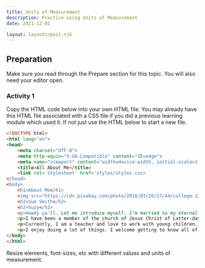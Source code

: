 ```yaml
---
title: Units of Measurement
description: Practice using Units of Measurement
date: 2021-12-01

layout: layouts/post.njk
---
```


## Preparation

Make sure you read through the Prepare section for this topic. You will also need your editor open.

### Activity 1

Copy the HTML code below into your own HTML file. You may already have this HTML file associated with a CSS file if you did a previous learning module which used it. If not just use the HTML below to start a new file.

```html
<!DOCTYPE html>
<html lang="en">
<head>
    <meta charset="UTF-8">
    <meta http-equiv="X-UA-Compatible" content="IE=edge">
    <meta name="viewport" content="width=device-width, initial-scale=1.0">
    <title>All About Me</title>
    <link rel='stylesheet' href='styles/styles.css>
</head>
<body>
    <h1>About Me</h1>
    <img src="https://cdn.pixabay.com/photo/2016/03/26/17/44/college-1280964_1280.jpg">
    <h2>Sue Smith</h2>
    <h2>Suzy</h2>
    <p>Howdy ya'll. Let me introduce myself. I'm married to my eternal companion, Fred, and have 6 wonderful children. I am from Houston, TX. It is always hot (or cold) here, but it can be a wonderful and exciting place.</p>
    <p>I have been a member of the church of Jesus Christ of Latter-day Saints for 20 years. The things I love about the church are, Jesus Christ, prophets, etc.</p>
    <p>Currently, I am a teacher and love to work with young children. I am pursuing a masters of education and plan to become a principal. I love technology, especially building websites. Watching weird code turn into beautiful and amazing web pages can be very exciting.</p>
    <p>I enjoy doing a lot of things. I welcome getting to know all of my classmates. Thank you for looking at my web page.</p>
</body>
</html>
```

Resize elements, font-sizes, etc with different values and units of measurement. 

